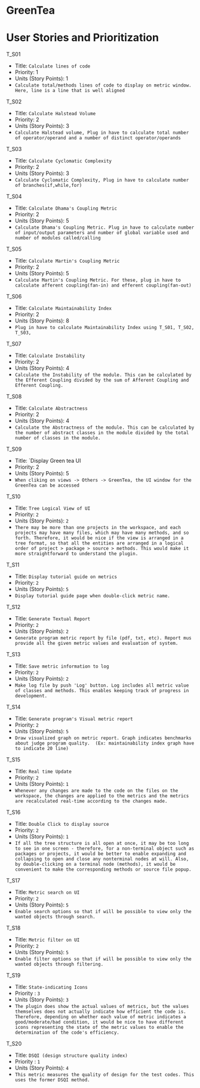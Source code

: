 # GreenTea

User Stories and Prioritization
===============================

T_S01
  - Title: `Calculate lines of code`
  - Priority: 1
  - Units (Story Points): 1
  - `Calculate total/methods lines of code to display on metric window. Here, line is a line that is well aligned `

T_S02
  - Title: `Calculate Halstead Volume`
  - Priority: 2
  - Units (Story Points): 3
  - `Calculate Halstead volume, Plug in have to calculate total number of operator/operand and a number of distinct operator/operands`

T_S03
  - Title: `Calculate Cyclomatic Complexity`
  - Priority: 2
  - Units (Story Points): 3
  - `Calculate Cyclomatic Complexity, Plug in have to calculate number of branches(if,while,for)`

T_S04
  - Title: `Calculate Dhama's Coupling Metric`
  - Priority: 2
  - Units (Story Points): 5
  - `Calculate Dhama's Coupling Metric. Plug in have to calculate number of input/output parameters and number of global variable used and number of modules called/calling`

T_S05
  - Title: `Calculate Martin's Coupling Metric`
  - Priority: 2
  - Units (Story Points): 5
  - `Calculate Martin's Coupling Metric. For these, plug in have to calculate afferent coupling(fan-in) and efferent coupling(fan-out)`

T_S06
  - Title: `Calculate Maintainability Index`
  - Priority: 2
  - Units (Story Points): 8
  - `Plug in have to calculate Maintainability Index using T_S01, T_S02, T_S03, `

T_S07
  - Title: `Calculate Instability`
  - Priority: 2
  - Units (Story Points): 4
  - `Calculate the Instability of the module. This can be calculated by the Efferent Coupling divided by the sum of Afferent Coupling and Efferent Coupling.`

T_S08
  - Title: `Calculate Abstractness`
  - Priority: 2
  - Units (Story Points): 4
  - `Calculate the Abstractness of the module. This can be calculated by the number of abstract classes in the module divided by the total number of classes in the module.`

T_S09
  - Title: `Display Green tea UI
  - Priority: 2
  - Units (Story Points): 5
  - `When cliking on views -> Others -> GreenTea, the UI window for the GreenTea can be accessed`

T_S10
  - Title: `Tree Logical View of UI`
  - Priority: `2`
  - Units (Story Points): `2`
  - `There may be more than one projects in the workspace, and each projects may have many files, which may have many methods, and so forth. Therefore, it would be nice if the view is arranged in a tree format, so that all the entities are arranged in a logical order of project > package > source > methods. This would make it more straightforward to understand the plugin.`

T_S11
  - Title: `Display tutorial guide on metrics`
  - Priority: `2`
  - Units (Story Points): `5`
  - `Display tutorial guide page when double-click metric name.`

T_S12
  - Title: `Generate Textual Report`
  - Priority: `2`
  - Units (Story Points): `2`
  - `Generate program metric report by file (pdf, txt, etc). Report mus provide all the given metric values and evaluation of system.`

T_S13
  - Title: `Save metric information to log`
  - Priority: `2`
  - Units (Story Points): `2`
  - `Make log file by push 'Log' button. Log includes all metric value of classes and methods. This enables keeping track of progress in development.`

T_S14
  - Title: `Generate program's Visual metric report`
  - Priority: `2`
  - Units (Story Points): `5`
  - `Draw visualized graph on metric report. Graph indicates benchmarks about judge program quality. 
    (Ex: maintainability index graph have to indicate 20 line)`

T_S15
  - Title: `Real time Update`
  - Priority: `2`
  - Units (Story Points): `1`
  - `Whenever any changes are made to the code on the files on the workspace, the changes are applied to the metrics and the metrics are recalculated real-time according to the changes made.`

T_S16
  - Title: `Double Click to display source`
  - Priority: `2`
  - Units (Story Points): `1`
  - `If all the tree structure is all open at once, it may be too long to see in one screen - therefore, for a non-terminal object such as packages or projects, it would be better to enable expanding and collapsing to open and close any nonterminal nodes at will. Also, by double-clicking on a terminal node (methods), it would be convenient to make the corresponding methods or source file popup.`

T_S17
  - Title: `Metric search on UI`
  - Priority: `2`
  - Units (Story Points): `5`
  - `Enable search options so that if will be possible to view only the wanted objects through search.`

T_S18
  - Title: `Metric filter on UI`
  - Priority: `2`
  - Units (Story Points): `5`
  - `Enable filter options so that if will be possible to view only the wanted objects through filtering.`

T_S19
  - Title: `State-indicating Icons`
  - Priority : `3`
  - Units (Story Points): `3`
  - `The plugin does show the actual values of metrics, but the values themselves does not actually indicate how efficient the code is. Therefore, depending on whether each value of metric indicates a good/moderate/bad condition, it would be nice to have different icons representing the state of the metric values to enable the determination of the code's efficiency.`

T_S20
  - Title: `DSQI (design structure quality index)`
  - Priority : `1`
  - Units (Story Points): `4`
  - `This metric measures the quality of design for the test codes. This uses the former DSQI method.`

